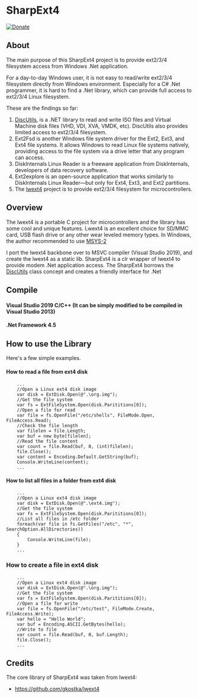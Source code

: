 # SharpExt4 
[![Donate](https://img.shields.io/badge/Donate-PayPal-green.svg)](https://www.paypal.com/donate?business=C2RXG8SGHT366)

## About

The main purpose of this SharpExt4 project is to provide ext2/3/4 filesystem access from Windows .Net application.

For a day-to-day Windows user, it is not easy to read/write ext2/3/4 filesystem directly from Windows environment. Especially for a C# .Net programmer, it is hard to find a .Net library, which can provide full access to ext2/3/4 Linux filesystem.

These are the findings so far:
1. [DiscUtils](https://github.com/DiscUtils/DiscUtils), is a .NET library to read and write ISO files and Virtual Machine disk files (VHD, VDI, XVA, VMDK, etc). DiscUtils also provides limited access to ext2/3/4 filesystem.
2. Ext2Fsd is another Windows file system driver for the Ext2, Ext3, and Ext4 file systems. It allows Windows to read Linux file systems natively, providing access to the file system via a drive letter that any program can access.
3. DiskInternals Linux Reader is a freeware application from DiskInternals, developers of data recovery software. 
4. Ext2explore is an open-source application that works similarly to DiskInternals Linux Reader—but only for Ext4, Ext3, and Ext2 partitions.
5. The [lwext4](https://github.com/gkostka/lwext4) project is to provide ext2/3/4 filesystem for microcontrollers.

## Overview

The lwext4 is a portable C project for microcontrollers and the library has some cool and unique features. Lwext4 is an excellent choice for SD/MMC card, USB flash drive or any other wear leveled memory types. In Windows, the author recommended to use [MSYS-2](https://sourceforge.net/projects/msys2/)

I port the lwext4 backbone over to MSVC compiler (Visual Studio 2019), and create the lwext4 as a static lib.
SharpExt4 is a clr wrapper of lwext4 to provide modem .Net application access. The SharpExt4 borrows the [DiscUtils](https://github.com/DiscUtils/DiscUtils) class concept and creates a friendly interface for .Net

## Compile
#### Visual Studio 2019 C/C++ (It can be simply modified to be compiled in Visual Studio 2013)
#### .Net Framework 4.5

## How to use the Library
Here's a few simple examples.
#### How to read a file from ext4 disk
```
	...
	//Open a Linux ext4 disk image
	var disk = ExtDisk.Open(@".\org.img");
	//Get the file system
	var fs = ExtFileSystem.Open(disk.Parititions[0]);
	//Open a file for read
	var file = fs.OpenFile("/etc/shells", FileMode.Open, FileAccess.Read);
	//Check the file length
	var filelen = file.Length;
	var buf = new byte[filelen];
	//Read the file content
	var count = file.Read(buf, 0, (int)filelen);
	file.Close();
	var content = Encoding.Default.GetString(buf);
	Console.WriteLine(content);
	...
```

#### How to list all files in a folder from ext4 disk
```
	...
	//Open a Linux ext4 disk image
	var disk = ExtDisk.Open(@".\ext4.img");
	//Get the file system
	var fs = ExtFileSystem.Open(disk.Parititions[0]);
	//List all files in /etc folder
	foreach(var file in fs.GetFiles("/etc", "*", SearchOption.AllDirectories))
	{
		Console.WriteLine(file);
	}
	...
```

### How to create a file in ext4 disk
```
	...
	//Open a Linux ext4 disk image
	var disk = ExtDisk.Open(@".\org.img");
	//Get the file system
	var fs = ExtFileSystem.Open(disk.Parititions[0]);
	//Open a file for write
	var file = fs.OpenFile("/etc/test", FileMode.Create, FileAccess.Write);
	var hello = "Hello World";
	var buf = Encoding.ASCII.GetBytes(hello);
	//Write to file
	var count = file.Read(buf, 0, buf.Length);
	file.Close();
	...
```
## Credits

The core library of SharpExt4 was taken from lwext4:
* https://github.com/gkostka/lwext4
